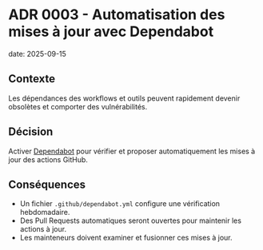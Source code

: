 # ADR 0003 - Automatisation des mises à jour avec Dependabot

date: 2025-09-15

## Contexte
Les dépendances des workflows et outils peuvent rapidement devenir obsolètes et comporter des vulnérabilités.

## Décision
Activer [Dependabot](https://docs.github.com/fr/code-security/dependabot) pour vérifier et proposer automatiquement les mises à jour des actions GitHub.

## Conséquences
- Un fichier `.github/dependabot.yml` configure une vérification hebdomadaire.
- Des Pull Requests automatiques seront ouvertes pour maintenir les actions à jour.
- Les mainteneurs doivent examiner et fusionner ces mises à jour.
